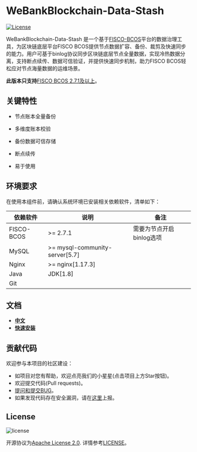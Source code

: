 # WeBankBlockchain-Data-Stash

[![License](https://img.shields.io/badge/license-Apache%202-4EB1BA.svg)](https://www.apache.org/licenses/LICENSE-2.0.html)

WeBankBlockchain-Data-Stash 是一个基于[FISCO-BCOS](https://github.com/FISCO-BCOS/FISCO-BCOS)平台的数据治理工具，为区块链底层平台FISCO BCOS提供节点数据扩容、备份、裁剪及快速同步的能力。用户可基于binlog协议同步区块链底层节点全量数据，实现冷热数据分离，支持断点续传、数据可信验证，并提供快速同步机制，助力FISCO BCOS轻松应对节点海量数据的运维场景。


**此版本只支持**[FISCO BCOS 2.7.1及以上](https://fisco-bcos-documentation.readthedocs.io/zh_CN/latest/)。

## 关键特性

- 节点账本全量备份

- 多维度账本校验

- 备份数据可信存储

- 断点续传

- 易于使用

## 环境要求

在使用本组件前，请确认系统环境已安装相关依赖软件，清单如下：

| 依赖软件 | 说明 |备注|
| --- | --- | --- |
| FISCO-BCOS | >= 2.7.1 | 需要为节点开启binlog选项|
| MySQL | >= mysql-community-server[5.7] | |
| Nginx | >= nginx[1.17.3]| |
| Java | JDK[1.8] | |
| Git |  | |

## 文档
- [**中文**](https://data-doc.readthedocs.io/zh_CN/latest/docs/WeBankBlockchain-Data-Stash/index.html)
- [**快速安装**](https://data-doc.readthedocs.io/zh_CN/latest/docs/WeBankBlockchain-Data-Stash/quickstart.html)


## 贡献代码
欢迎参与本项目的社区建设：
- 如项目对您有帮助，欢迎点亮我们的小星星(点击项目上方Star按钮)。
- 欢迎提交代码(Pull requests)。
- [提问和提交BUG](https://github.com/WeBankBlockchain/WeBankBlockchain-Data-Stash/issues)。
- 如果发现代码存在安全漏洞，请在[这里](https://security.webank.com)上报。

## License
![license](http://img.shields.io/badge/license-Apache%20v2-blue.svg)

开源协议为[Apache License 2.0](http://www.apache.org/licenses/). 详情参考[LICENSE](../LICENSE)。
